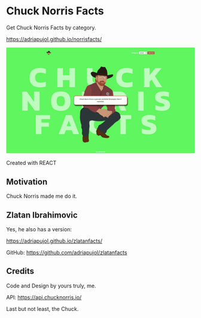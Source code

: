 # Chuck Norris Facts

Get Chuck Norris Facts by category.

https://adriapujol.github.io/norrisfacts/

<a href="https://adriapujol.github.io/norrisfacts/"><img src="images/norrisfacts.JPG" title="ChuckNorrisFacts" alt="ChuckNorrisFacts"></a>

Created with REACT 

## Motivation

Chuck Norris made me do it.

## Zlatan Ibrahimovic

Yes, he also has a version: 

https://adriapujol.github.io/zlatanfacts/

GitHub: https://github.com/adriapujol/zlatanfacts

## Credits

Code and Design by yours truly, me.

API: https://api.chucknorris.io/

Last but not least, the Chuck.
